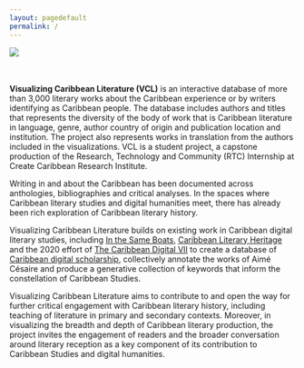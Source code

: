 ```yaml
---
layout: pagedefault
permalink: /
---
```


<div class="wordcloud">
<img src="{{ site.baseurl }}/assets/img/titlebanner.png"></div>
<div>
</div>
<br>
<br>

  
__Visualizing Caribbean Literature (VCL)__ is an interactive database of more than 3,000 literary works about the Caribbean experience or by writers identifying as Caribbean people. The database includes authors and titles that represents the diversity of the body of work that is Caribbean literature in language, genre, author country of origin and publication location and institution. The project also represents works in translation from the authors included in the visualizations. VCL is a student project, a capstone production of the Research, Technology and Community (RTC) Internship at Create Caribbean Research Institute. 

Writing in and about the Caribbean has been documented across anthologies, bibliographies and critical analyses. In the spaces where Caribbean literary studies and digital humanities meet, there has already been rich exploration of Caribbean literary history. 

Visualizing Caribbean Literature builds on existing work in Caribbean digital literary studies, including [In the Same Boats]([1]), [Caribbean Literary Heritage][2] and the 2020 effort of [The Caribbean Digital VII][3] to create a database of [Caribbean digital scholarship][4], collectively annotate the works of Aimé Césaire and produce a generative collection of keywords that inform the constellation of Caribbean Studies.

Visualizing Caribbean Literature aims to contribute to and open the way for further critical engagement with Caribbean literary history, including teaching of literature in primary and secondary contexts.  Moreover, in visualizing the breadth and depth of Caribbean literary production, the project invites the engagement of readers and the broader conversation around literary reception as a key component of its contribution to Caribbean Studies and digital humanities.


[1]: https://sameboats.org/ "In the Same Boats"
[2]: https://www.caribbeanliteraryheritage.com/ "Caribbean Literary Heritage"
[3]: http://caribbeandigitalnyc.net/2020/ "TCDVII"
[4]: https://caribbeandigitalnyc.net/caridischo/ "Directory of Caribbean Digital Scholarship"
